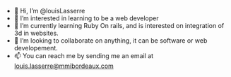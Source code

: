 - 👋 Hi, I’m @louisLasserre
- 👀 I’m interested in learning to be a web developer
- 🌱 I’m currently learning Ruby On rails, and is interested on integration of 3d in websites.
- 💞️ I’m looking to collaborate on anything, it can be software or web developement.
- 📫 You can reach me by sending me an email at louis.lasserre@mmibordeaux.com

<!---
louisLasserre/louisLasserre is a ✨ special ✨ repository because its `README.md` (this file) appears on your GitHub profile.
You can click the Preview link to take a look at your changes.
--->
